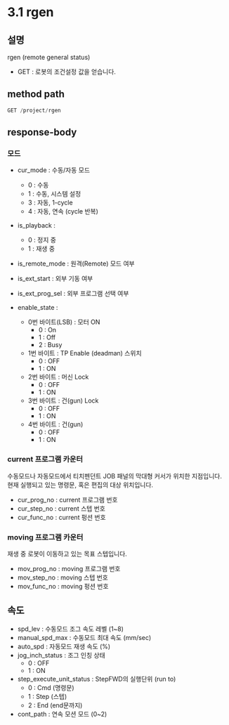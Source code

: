 ﻿# 3.1 rgen

## 설명

rgen (remote general status)

- GET : 로봇의 조건설정 값을 얻습니다.

## method path

```python
GET /project/rgen
```

## response-body

### 모드

- cur_mode : 수동/자동 모드
  - 0 : 수동
  - 1 : 수동, 시스템 설정
  - 3 : 자동, 1-cycle
  - 4 : 자동, 연속 (cycle 반복)

- is_playback :
  - 0 : 정지 중
  - 1 : 재생 중
- is_remote_mode : 원격(Remote) 모드 여부
- is_ext_start : 외부 기동 여부
- is_ext_prog_sel : 외부 프로그램 선택 여부

- enable_state :
  - 0번 바이트(LSB) : 모터 ON
    - 0 : On
    - 1 : Off
    - 2 : Busy
  - 1번 바이트 : TP Enable (deadman) 스위치
    - 0 : OFF
    - 1 : ON
  - 2번 바이트 : 머신 Lock
    - 0 : OFF
    - 1 : ON
  - 3번 바이트 : 건(gun) Lock
    - 0 : OFF
    - 1 : ON
  - 4번 바이트 : 건(gun)
    - 0 : OFF
    - 1 : ON

### current 프로그램 카운터

수동모드나 자동모드에서 티치펜던트 JOB 패널의 막대형 커서가 위치한 지점입니다. 현재 실행되고 있는 명령문, 혹은 편집의 대상 위치입니다.

- cur_prog_no : current 프로그램 번호
- cur_step_no : current 스텝 번호
- cur_func_no : current 펑션 번호

### moving 프로그램 카운터

재생 중 로봇이 이동하고 있는 목표 스텝입니다.

- mov_prog_no : moving 프로그램 번호
- mov_step_no : moving 스텝 번호
- mov_func_no : moving 펑션 번호

## 속도

- spd_lev : 수동모드 조그 속도 레벨 (1~8)
- manual_spd_max : 수동모드 최대 속도 (mm/sec)
- auto_spd : 자동모드 재생 속도 (%)
- jog_inch_status : 조그 인칭 상태
  - 0 : OFF
  - 1 : ON
- step_execute_unit_status : StepFWD의 실행단위 (run to)
  - 0 : Cmd (명령문)
  - 1 : Step (스텝)
  - 2 : End (end문까지)
- cont_path : 연속 모션 모드 (0~2)
